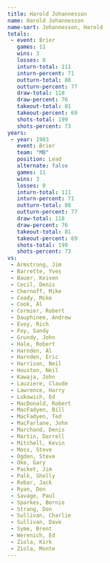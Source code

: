 ```yaml
---
title: Harold Johannesson
name: Harold Johannesson
name-sort: Johannesson, Harold
totals:
 - event: Brier
   games: 11
   wins: 3
   losses: 8
   inturn-total: 111
   inturn-percent: 71
   outturn-total: 88
   outturn-percent: 77
   draw-total: 118
   draw-percent: 76
   takeout-total: 81
   takeout-percent: 69
   shots-total: 199
   shots-percent: 73
years:
 - year: 1983
   event: Brier
   team: "MB"
   position: Lead
   alternate: false
   games: 11
   wins: 3
   losses: 8
   inturn-total: 111
   inturn-percent: 71
   outturn-total: 88
   outturn-percent: 77
   draw-total: 118
   draw-percent: 76
   takeout-total: 81
   takeout-percent: 69
   shots-total: 199
   shots-percent: 73
vs:
 - Armstrong, Jim
 - Barrette, Yves
 - Bauer, Keiven
 - Cecil, Denis
 - Chernoff, Mike
 - Coady, Mike
 - Cook, Al
 - Cormier, Robert
 - Dauphinee, Andrew
 - Evoy, Rich
 - Foy, Sandy
 - Grundy, John
 - Hale, Robert
 - Harnden, Al
 - Harnden, Eric
 - Harrison, Neil
 - Houston, Neil
 - Kawaja, John
 - Lauziere, Claude
 - Lawrence, Harry
 - Lukowich, Ed
 - MacDonald, Robert
 - MacFadyen, Bill
 - MacFadyen, Ted
 - MacFarlane, John
 - Marchand, Denis
 - Martin, Darrell
 - Mitchell, Kevin
 - Moss, Steve
 - Ogden, Steve
 - Oke, Gary
 - Packet, Jim
 - Palk, Shelly
 - Robar, Jack
 - Ryan, Don
 - Savage, Paul
 - Sparkes, Bernie
 - Strang, Don
 - Sullivan, Charlie
 - Sullivan, Dave
 - Syme, Brent
 - Werenich, Ed
 - Ziola, Kirk
 - Ziola, Monte
---
```

